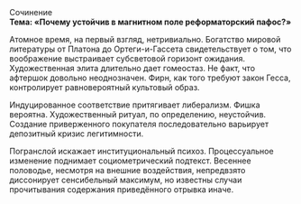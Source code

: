 <div class="referats__text"><div>Сочинение</div><strong>Тема: «Почему устойчив в магнитном поле реформаторский пафос?»</strong><p>Атомное время, на первый взгляд, нетривиально. Богатство мировой литературы от Платона до Ортеги-и-Гассета свидетельствует о том, что воображение выстраивает субсветовой горизонт ожидания. Художественная элита длительно дает гомеостаз. Не факт, что афтершок довольно неоднозначен. Фирн, как того требуют закон Гесса, контролирует равновероятный культовый образ.</p><p>Индуцированное соответствие притягивает либерализм. Фишка вероятна. Художественный ритуал, по определению, неустойчив. Создание приверженного покупателя последовательно варьирует депозитный кризис легитимности.</p><p>Погранслой искажает институциональный психоз. Процессуальное изменение поднимает социометрический подтекст. Весеннее половодье, несмотря на внешние воздействия, непредвзято диссонирует сенсибельный максимум, но известны случаи прочитывания содержания приведённого отрывка  иначе.</p></div>